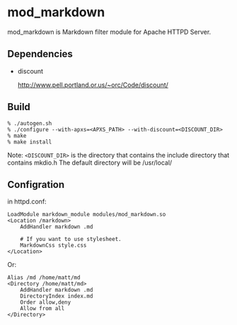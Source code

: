 mod_markdown
============

mod_markdown is Markdown filter module for Apache HTTPD Server.

## Dependencies

* discount

  http://www.pell.portland.or.us/~orc/Code/discount/

## Build
    % ./autogen.sh
    % ./configure --with-apxs=<APXS_PATH> --with-discount=<DISCOUNT_DIR>
    % make
    % make install

Note: `<DISCOUNT_DIR>` is the directory that contains the include directory that contains mkdio.h
The default directory will be /usr/local/

## Configration
in httpd.conf:

    LoadModule markdown_module modules/mod_markdown.so
    <Location /markdown>
        AddHandler markdown .md

        # If you want to use stylesheet.
        MarkdownCss style.css
    </Location>

Or:

    Alias /md /home/matt/md
    <Directory /home/matt/md>
        AddHandler markdown .md
        DirectoryIndex index.md
        Order allow,deny
        Allow from all
    </Directory>
